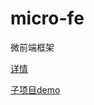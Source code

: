 # micro-fe
微前端框架

[详情](https://juejin.im/post/5e7b72e3f265da42eb57f970)

[子项目demo](https://github.com/hui-fly/micro-module-demo)
